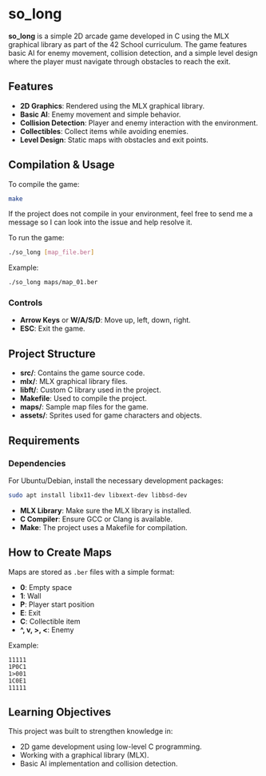 # so_long

**so_long** is a simple 2D arcade game developed in C using the MLX graphical library as part of the 42 School curriculum. The game features basic AI for enemy movement, collision detection, and a simple level design where the player must navigate through obstacles to reach the exit.

## Features

- **2D Graphics**: Rendered using the MLX graphical library.
- **Basic AI**: Enemy movement and simple behavior.
- **Collision Detection**: Player and enemy interaction with the environment.
- **Collectibles**: Collect items while avoiding enemies.
- **Level Design**: Static maps with obstacles and exit points.

## Compilation & Usage

To compile the game:

```bash
make
```
If the project does not compile in your environment, feel free to send me a message so I can look into the issue and help resolve it.

To run the game:

```bash
./so_long [map_file.ber]
```

Example:

```bash
./so_long maps/map_01.ber
```

### Controls

- **Arrow Keys** or **W/A/S/D**: Move up, left, down, right.
- **ESC**: Exit the game.

## Project Structure

- **src/**: Contains the game source code.
- **mlx/**: MLX graphical library files.
- **libft/**: Custom C library used in the project.
- **Makefile**: Used to compile the project.
- **maps/**: Sample map files for the game.
- **assets/**: Sprites used for game characters and objects.

## Requirements

### Dependencies
For Ubuntu/Debian, install the necessary development packages:
```bash
sudo apt install libx11-dev libxext-dev libbsd-dev
```

- **MLX Library**: Make sure the MLX library is installed.
- **C Compiler**: Ensure GCC or Clang is available.
- **Make**: The project uses a Makefile for compilation.

## How to Create Maps

Maps are stored as `.ber` files with a simple format:
- **0**: Empty space
- **1**: Wall
- **P**: Player start position
- **E**: Exit
- **C**: Collectible item
- **^, v, >, <**: Enemy

Example:

```
11111
1P0C1
1>001
1C0E1
11111
```

## Learning Objectives

This project was built to strengthen knowledge in:

- 2D game development using low-level C programming.
- Working with a graphical library (MLX).
- Basic AI implementation and collision detection.
